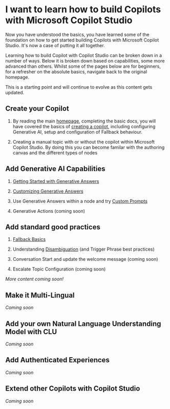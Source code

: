 # I want to learn how to build Copilots with Microsoft Copilot Studio

Now you have understood the basics, you have learned some of the foundation on how to get started building Copilots with Microsoft Copilot Studio. It's now a case of putting it all together. 

Learning how to build Copilot with Copilot Studio can be broken down in a number of ways. Below it is broken down based on capabilities, some more advanced than others. Whilst some of the pages below are for beginners, for a refresher on the absolute basics, navigate back to the original homepage. 

This is a starting point and will continue to evolve as this content gets updated.

## Create your Copilot 

1. By reading the main [homepage](https://github.com/sarahcritchley/copilotstudioguidebook/blob/main/README.md), completing the basic docs, you will have covered the basics of [creating a copilot](https://learn.microsoft.com/en-us/microsoft-copilot-studio/authoring-first-bot?tabs=web), including configuring Generative AI, setup and configuration of Fallback behaviour.

2. Creating a manual topic with or without the copilot within Microsoft Copilot Studio. By doing this you can become familar with the authoring canvas and the different types of nodes

## Add Generative AI Capabilities

1. [Getting Started with Generative Answers](https://github.com/sarahcritchley/copilotstudioguidebook/blob/main/I%20want%20learn%20how%20to%20build%20copilots/Chapters/Get%20Started%20with%20Generative%20Answers.md)

2. [Customizing Generative Answers](https://github.com/sarahcritchley/copilotstudioguidebook/blob/main/I%20want%20learn%20how%20to%20build%20copilots/Chapters/Customize%20Generative%20Answers.md)

4. Use Generative Answers within a node and try [Custom Prompts](https://github.com/sarahcritchley/copilotstudioguidebook/blob/main/I%20want%20learn%20how%20to%20build%20copilots/Chapters/Prompts%20in%20Generative%20Answers.md)

5. Generative Actions (coming soon)

## Add standard good practices

1. [Fallback Basics](https://github.com/sarahcritchley/copilotstudioguidebook/blob/main/I%20want%20learn%20how%20to%20build%20copilots/Chapters/Fallback%20Basics.md)

2. Understanding [Disambiguation](https://github.com/sarahcritchley/copilotstudioguidebook/blob/main/I%20want%20learn%20how%20to%20build%20copilots/Chapters/Disambiguation%20Basics.md) (and Trigger Phrase best practices)

3. Conversation Start and update the welcome message (coming soon)

4. Escalate Topic Configuration (coming soon)

*More content coming soon!*

## Make it Multi-Lingual

*Coming soon*

## Add your own Natural Language Understanding Model with CLU

*Coming soon*

## Add Authenticated Experiences

*Coming soon*

## Extend other Copilots with Copilot Studio

*Coming soon*